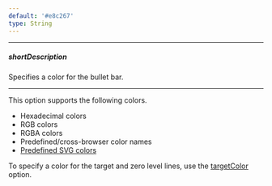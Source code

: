 ```yaml
---
default: '#e8c267'
type: String
---
```

---
##### shortDescription
Specifies a color for the bullet bar.

---
This option supports the following colors.

* Hexadecimal colors
* RGB colors
* RGBA colors
* Predefined/cross-browser color names
* [Predefined SVG colors](https://www.w3.org/TR/SVG/types.html#ColorKeywords)

To specify a color for the target and zero level lines, use the [targetColor](/api-reference/20%20Data%20Visualization%20Widgets/dxBullet/1%20Configuration/targetColor.md '/Documentation/ApiReference/Data_Visualization_Widgets/dxBullet/Configuration/#targetColor') option.